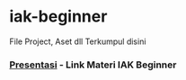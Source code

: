 # iak-beginner
File Project, Aset dll Terkumpul disini
### [Presentasi](https://docs.google.com/presentation/d/1rrYf5PNj51RIwvyHDMC3XRhCl5HoFnUZD9ec6tUthlY/edit?usp=sharing) - Link Materi IAK Beginner
